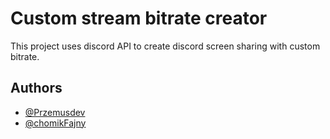 
# Custom stream bitrate creator

This project uses discord API to create discord screen sharing with custom bitrate.


## Authors

- [@Przemusdev](https://github.com/Toren2313)
- [@chomikFajny](https://github.com/chomikFajny)

